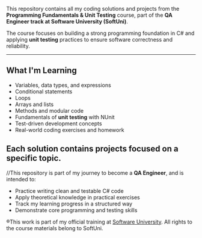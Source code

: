 This repository contains all my coding solutions and projects from the **Programming Fundamentals & Unit Testing** course, part of the **QA Engineer track at Software University (SoftUni)**.

The course focuses on building a strong programming foundation in C# and applying **unit testing** practices to ensure software correctness and reliability.

---

## What I'm Learning

- Variables, data types, and expressions
- Conditional statements
- Loops
- Arrays and lists
- Methods and modular code
- Fundamentals of **unit testing** with NUnit
- Test-driven development concepts
- Real-world coding exercises and homework

## Each solution contains projects focused on a specific topic.

//This repository is part of my journey to become a **QA Engineer**, and is intended to:

- Practice writing clean and testable C# code
- Apply theoretical knowledge in practical exercises
- Track my learning progress in a structured way
- Demonstrate core programming and testing skills

®This work is part of my official training at [Software University](https://softuni.bg). All rights to the course materials belong to SoftUni.
